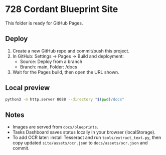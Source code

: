 # 728 Cordant Blueprint Site

This folder is ready for GitHub Pages.

## Deploy
1. Create a new GitHub repo and commit/push this project.
2. In GitHub: Settings → Pages → Build and deployment:
   - Source: Deploy from a branch
   - Branch: main, Folder: /docs
3. Wait for the Pages build, then open the URL shown.

## Local preview
```bash
python3 -m http.server 8088 --directory "$(pwd)/docs"
```

## Notes
- Images are served from `docs/blueprints`.
- Tasks Dashboard saves status locally in your browser (localStorage).
- To add OCR later: install Tesseract and run `tools/extract_text.py`, then copy updated `site/assets/ocr.json` to `docs/assets/ocr.json` and commit.
